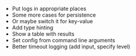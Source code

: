 * Put logs in appropriate places
* Some more cases for persistence
* Or maybe switch it for key-value
* Add type hinting
* Show a table with results
* Set config from command line arguments
* Better timeout logging (add input, specify level)
